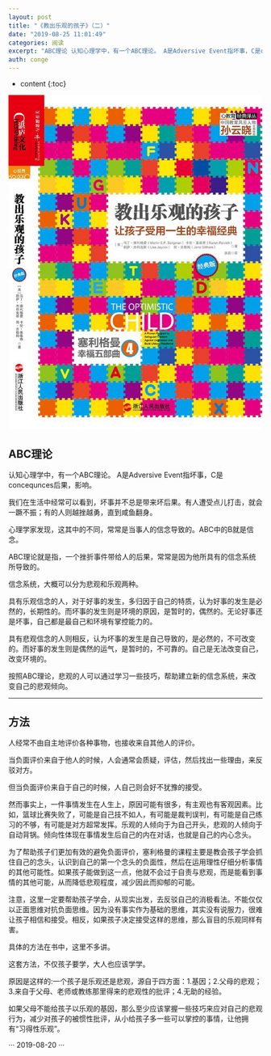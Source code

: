 ```yaml
---
layout: post
title: "《教出乐观的孩子》（二）"
date: "2019-08-25 11:01:49"
categories: 阅读
excerpt: "ABC理论 认知心理学中，有一个ABC理论。 A是Adversive Event指坏事，C是concequnces后果，影响。 我们在生活中经常..."
auth: conge
---
```

* content
{:toc}

![](/assets/images/阅读/118382-59425fe7001976ee.png)
## ABC理论

认知心理学中，有一个ABC理论。 A是Adversive Event指坏事，C是concequnces后果，影响。

我们在生活中经常可以看到，坏事并不总是带来坏后果。有人遭受点儿打击，就会一蹶不振；有的人则越挫越勇，直到咸鱼翻身。

心理学家发现，这其中的不同，常常是当事人的信念导致的。ABC中的B就是信念。

ABC理论就是指，一个挫折事件带给人的后果，常常是因为他所具有的信念系统所导致的。

信念系统，大概可以分为悲观和乐观两种。

具有乐观信念的人，对于好事的发生，多归因于自己的特质，认为好事的发生是必然的，长期性的。而坏事的发生则是环境的原因，是暂时的，偶然的。无论好事还是坏事，自己都是最自己和环境有掌控能力的。

具有悲观信念的人则相反，认为坏事的发生是自己导致的，是必然的，不可改变的。而好事的发生则是偶然的运气，是暂时的，不可靠的。自己是无法改变自己，改变环境的。

按照ABC理论，悲观的人可以通过学习一些技巧，帮助建立新的信念系统，来改变自己的悲观倾向。

-----------

## 方法

人经常不由自主地评价各种事物，也接收来自其他人的评价。

当负面评价来自于他人的时候，人会通常会质疑，评估，然后找出一些理由，来反驳对方。

但当负面评价来自于自己的时候，人自己则会好不犹豫的接受。

然而事实上，一件事情发生在人生上，原因可能有很多，有主观也有客观因素。比如，篮球比赛失败了，可能是自己技不如人，有可能是裁判误判，有可能是自己练习的不够，有可能是对方超常发挥。乐观的人倾向于为自己开头，悲观的人倾向于自动背锅。倾向性体现在事情发生后自己的内在对话，也就是自己的内心念头。

为了帮助孩子们更加有效的避免负面评价，塞利格曼的课程主要是教会孩子学会抓住自己的念头，认识到自己的第一个念头的负面性，然后在运用理性仔细分析事情的其他可能性。如果孩子能做到这一点，他就不会过于自责与悲观，而是能看到事情的其他可能，从而降低悲观程度，减少因此而抑郁的可能。

注意，这里一定要帮助孩子学会，从现实出发，去反驳自己的消极看法。不能仅仅以正面思维对抗负面思维。因为没有事实作为基础的思维，其实没有说服力，很难让孩子相信和接受。相反，如果孩子决定接受这样的思维，那么盲目的乐观同样有害。

具体的方法在书中，这里不多讲。

这套方法，不仅孩子要学，大人也应该学学。

原因是这样的:一个孩子是乐观还是悲观，源自于四方面：1.基因；2.父母的悲观；3.来自于父母、老师或教练那里得来的悲观性的批评；4.无助的经验。

如果父母不能给孩子以乐观的基因，那么至少应该掌握一些技巧来应对自己的悲观行为，减少对孩子的被惯性批评，从小给孩子多一些可以掌控的事情，让他拥有“习得性乐观”。

 
···
2019-08-20
···
